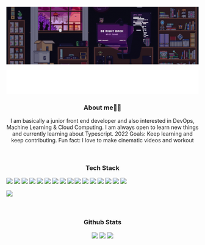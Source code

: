 <p align="center">
  <img src="/preview.gif" align="center" valign="center"/>
</p>
<p align="center">
    <img src="/img/CodeIntro.svg"/>
</p>

<p align="center">
  <h3 align="center">About me👨‍💻</h3>
</p>

<p align="center">
  I am basically a junior front end developer and also interested in DevOps, Machine Learning & Cloud Computing. 
  I am always open to learn new things and currently learning about Typescript.
  2022 Goals: Keep learning and keep contributing.
  Fun fact: I love to make cinematic videos and workout
</p>

<br/>
<p align="center">
  <h3 align="center">Tech Stack</h3>
</p>
<p align="center">
  <p>
    <img src="https://img.shields.io/badge/NPM-%23000000.svg?style=for-the-badge&logo=npm&logoColor=white"/> 
    <img src="https://img.shields.io/badge/javascript-%23323330.svg?style=for-the-badge&logo=javascript&logoColor=%23F7DF1E"/> 
    <img src="https://img.shields.io/badge/react-%2320232a.svg?style=for-the-badge&logo=react&logoColor=%2361DAFB"/> 
    <img src="https://img.shields.io/badge/TypeScript-007ACC?style=for-the-badge&logo=typescript&logoColor=white"/>
    <img src="https://img.shields.io/badge/styled--components-DB7093?style=for-the-badge&logo=styled-components&logoColor=white"/>
    <img src="https://img.shields.io/badge/SASS-hotpink.svg?style=for-the-badge&logo=SASS&logoColor=white"/> 
    <img src="https://img.shields.io/badge/Babel-F9DC3e?style=for-the-badge&logo=babel&logoColor=black"/>
    <img src="https://img.shields.io/badge/java-%23ED8B00.svg?style=for-the-badge&logo=java&logoColor=white"/> 
    <img src="https://img.shields.io/badge/c%23-%23239120.svg?style=for-the-badge&logo=c-sharp&logoColor=white"/> 
    <img src="https://img.shields.io/badge/python-3670A0?style=for-the-badge&logo=python&logoColor=ffdd54"/> 
    <img src="https://img.shields.io/badge/Xamarin-3199DC?style=for-the-badge&logo=xamarin&logoColor=white"/> 
    <img src="https://img.shields.io/badge/mysql-%2300f.svg?style=for-the-badge&logo=mysql&logoColor=white"/> 
    <img src="https://img.shields.io/badge/MariaDB-003545?style=for-the-badge&logo=mariadb&logoColor=white"/> 
    <img src="https://img.shields.io/badge/Adobe%20XD-470137?style=for-the-badge&logo=Adobe%20XD&logoColor=#FF61F6"/> 
    <img src="https://img.shields.io/badge/Framer-black?style=for-the-badge&logo=framer&logoColor=blue"/> 	
    <img src="https://img.shields.io/badge/figma-%23F24E1E.svg?style=for-the-badge&logo=figma&logoColor=white"/>
  </p>

  <p>
    <img src="/img/Neku.gif" width:"30%">
  </p>

</p>
<br/>

<p align="center">
  <h3 align="center">Github Stats</h3>
</p>
<p align="center">
  <img src="https://github-readme-stats.vercel.app/api?username=Nekuso&show_icons=true&theme=radical" width ="45%"/>
  <img src="https://github-readme-stats.vercel.app/api/top-langs/?username=Nekuso&layout=compact&theme=radical" width ="38%"/>
  <img src="https://github-readme-streak-stats.herokuapp.com/?user=Nekuso&theme=radical" />
</p>
